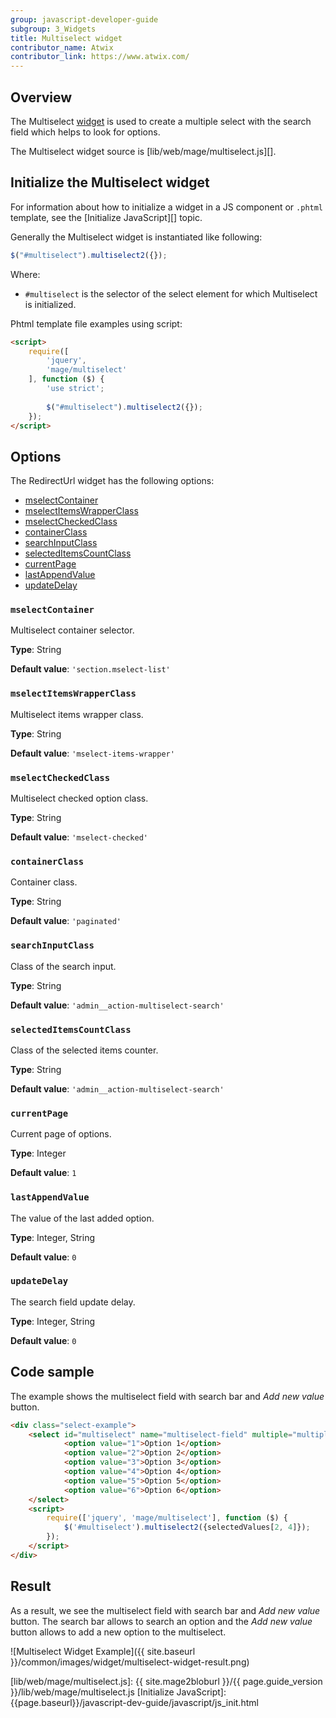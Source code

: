 ```yaml
---
group: javascript-developer-guide
subgroup: 3_Widgets
title: Multiselect widget
contributor_name: Atwix
contributor_link: https://www.atwix.com/
---
```


## Overview
 
The Multiselect [widget](https://glossary.magento.com/widget/) is used to create a multiple select with the search field which helps to look for options.

The Multiselect widget source is [lib/web/mage/multiselect.js][].

## Initialize the Multiselect widget

For information about how to initialize a widget in a JS component or `.phtml` template, see the [Initialize JavaScript][] topic.

Generally the Multiselect widget is instantiated like following:

```javascript
$("#multiselect").multiselect2({});
```

Where:

- `#multiselect` is the selector of the select element for which Multiselect is initialized.

Phtml template file examples using script:

```html
<script>
    require([
        'jquery',
        'mage/multiselect'
    ], function ($) {
        'use strict';
        
        $("#multiselect").multiselect2({});
    });
</script>
```

## Options

The RedirectUrl widget has the following options:

- [mselectContainer](#mselectcontainer)
- [mselectItemsWrapperClass](#mselectitemswrapperclass)
- [mselectCheckedClass](#mselectcheckedclass)
- [containerClass](#containerclass)
- [searchInputClass](#searchinputclass)
- [selectedItemsCountClass](#selecteditemscountclass)
- [currentPage](#currentpage)
- [lastAppendValue](#lastappendvalue)
- [updateDelay](#updateDelay)

### `mselectContainer`

Multiselect container selector.

**Type**: String

**Default value**: `'section.mselect-list'`

### `mselectItemsWrapperClass`

Multiselect items wrapper class.

**Type**: String

**Default value**: `'mselect-items-wrapper'`

### `mselectCheckedClass`

Multiselect checked option class.

**Type**: String

**Default value**: `'mselect-checked'`

### `containerClass`

Container class.

**Type**: String

**Default value**: `'paginated'`

### `searchInputClass`

Class of the search input.

**Type**: String

**Default value**: `'admin__action-multiselect-search'`

### `selectedItemsCountClass`

Class of the selected items counter.

**Type**: String

**Default value**: `'admin__action-multiselect-search'`

### `currentPage`

Current page of options.

**Type**: Integer

**Default value**: `1`

### `lastAppendValue`

The value of the last added option.

**Type**: Integer, String

**Default value**: `0`

### `updateDelay`

The search field update delay.

**Type**: Integer, String

**Default value**: `0`

## Code sample

The example shows the multiselect field with search bar and *Add new value* button.

```html
<div class="select-example">
    <select id="multiselect" name="multiselect-field" multiple="multiple">
            <option value="1">Option 1</option>
            <option value="2">Option 2</option>
            <option value="3">Option 3</option>
            <option value="4">Option 4</option>
            <option value="5">Option 5</option>
            <option value="6">Option 6</option>
    </select>
    <script>
        require(['jquery', 'mage/multiselect'], function ($) {
            $('#multiselect').multiselect2({selectedValues[2, 4]});
        });
    </script>
</div>
```

## Result

As a result, we see the multiselect field with search bar and *Add new value* button.
The search bar allows to search an option and the *Add new value* button allows to add a new option to the multiselect. 

![Multiselect Widget Example]({{ site.baseurl }}/common/images/widget/multiselect-widget-result.png)

<!-- Link Definitions -->
[lib/web/mage/multiselect.js]: {{ site.mage2bloburl }}/{{ page.guide_version }}/lib/web/mage/multiselect.js
[Initialize JavaScript]: {{page.baseurl}}/javascript-dev-guide/javascript/js_init.html

